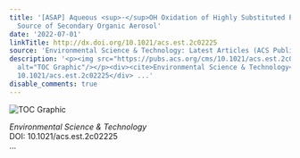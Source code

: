 ```yaml
---
title: '[ASAP] Aqueous <sup>·</sup>OH Oxidation of Highly Substituted Phenols as a
  Source of Secondary Organic Aerosol'
date: '2022-07-01'
linkTitle: http://dx.doi.org/10.1021/acs.est.2c02225
source: 'Environmental Science & Technology: Latest Articles (ACS Publications)'
description: '<p><img src="https://pubs.acs.org/cms/10.1021/acs.est.2c02225/asset/images/medium/es2c02225_0007.gif"
  alt="TOC Graphic"/></p><div><cite>Environmental Science & Technology</cite></div><div>DOI:
  10.1021/acs.est.2c02225</div> ...'
disable_comments: true
---
```

<p><img src="https://pubs.acs.org/cms/10.1021/acs.est.2c02225/asset/images/medium/es2c02225_0007.gif" alt="TOC Graphic"/></p><div><cite>Environmental Science & Technology</cite></div><div>DOI: 10.1021/acs.est.2c02225</div> ...